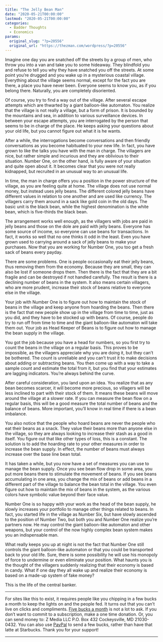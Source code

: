 ```yaml
---
title: "The Jelly Bean Man"
date: "2020-05-21T00:00:00"
lastmod: "2020-05-21T00:00:00"
categories:
  - Badder Thoughts
  - Economics
params:
  original_slug: "?p=20556"
  original_url: "https://thezman.com/wordpress/?p=20556"
---
```


Imagine one day you are snatched off the streets by a group of men, who
throw you into a van and take you to some hideaway. They blindfold you
and refuse to tell you why they have snatched you off the streets. At
some point you’re drugged and you wake up in a mysterious coastal
village. Everything about the village seems normal, except for the fact
you are there, a place you have never been. Everyone seems to know you,
as if you belong there. Naturally, you are completely disoriented.

Of course, you try to find a way out of the village. After several
escape attempts which are thwarted by a giant balloon-like automaton.
You realize that the village is not really a village, but a form of
prison. It is bounded by the mountains and sea, in addition to various
surveillance devices. In between your escape attempts, you are
interrogated by the person that seems to be in charge of the place. He
keeps asking your questions about your old life, but you cannot figure
out what it is he wants.

After a while, the interrogations become conversations and then friendly
conversations as you become habituated to your new life. In fact, you
have grown to like the talks you have with the man in charge. The
villagers are nice, but rather simple and incurious and they are
oblivious to their situation. Number One, on the other hand, is fully
aware of your situation and quite open about it. It becomes clear that
you were not really kidnapped, but recruited in an unusual way to an
unusual life.

In time, the man in charge offers you a position in the power structure
of the village, as you are feeling quite at home. The village does not
use normal money, but instead uses jelly beans. The different colored
jelly beans have different values in relation to one another and are
used like currency. The villagers carry them around in a sack like gold
coin in the old days. The basic unit is the black bean, while the
highest denomination is the white bean, which is five-thirds the black
bean.

The arrangement works well enough, as the villagers with jobs are paid
in jelly beans and those on the dole are paid with jelly beans. Everyone
has some source of income, so everyone can use beans for transactions.
In fact, it works so well that no one thinks it odd in the least. Even
you have grown used to carrying around a sack of jelly beans to make
your purchases. Now that you are working for Number One, you too get a
fresh sack of beans every payday.

There are some problems. One is people occasionally eat their jelly
beans, thus removing them from the economy. Because they are small, they
can also be lost if someone drops them. Then there is the fact that they
are a bit fragile and can be destroyed if not handled carefully. The
result is there is a declining number of beans in the system. It also
means certain villagers, who are more prudent, increase their stock of
beans relative to everyone else in the village.

Your job with Number One is to figure out how to maintain the stock of
beans in the village and keep anyone from hoarding the beans. Then there
is the fact that new people show up in the village from time to time,
just as you did, and they have to be stocked up with beans. Of course,
people do try to run off from time to time and the giant balloon-like
automaton will take them out. Your job as Head Keeper of Beans is to
figure out how to manage the bean supply in the village.

You got the job because you have a head for numbers, so you first try to
count the beans in the village on a regular basis. This proves to be
impossible, as the villagers appreciate why you are doing it, but they
can’t be bothered. The count is unreliable and you can’t trust it to
make decisions about adding or subtracting beans. You then come up with
a way to take a sample count and estimate the total from it, but you
find that your estimates are lagging indicators. You’re always behind
the curve.

After careful consideration, you land upon an idea. You realize that as
any bean becomes scarcer, it will become more precious, so villagers
will be less inclined to part with their stock of them. It means these
beans will move around the village at a slower rate. If you can measure
the bean flow on a regular basis, this will be a good measure the total
number of beans and the balance of beans. More important, you’ll know in
real time if there is a bean imbalance.

You also notice that the people who hoard beans are never the people who
eat their beans as a snack. They value their beans more than anyone else
in the village, so they are always looking to increase their stash as a
good in itself. You figure out that like other types of loss, this is a
constant. The solution is to add the hoarding rate to your other
measures in order to increase the bean supply. In effect, the number of
beans must always increase over the base line bean total.

It has taken a while, but you now have a set of measures you can use to
manage the bean supply. Once you see bean flow drop in some area, you
put more beans there to stimulate the movement of beans. If you see
beans accumulating in one area, you change the mix of beans or add beans
in a different part of the village to balance the bean total in the
village. You even figure out how to maintain the mix of beans in the
system, as the various colors have symbolic value beyond their face
value.

Number One is so happy with your work as the head of the bean supply, he
slowly increases your portfolio to manage other things related to beans.
In fact, you started life in the village as Number Six, but have slowly
ascended to the position of Number Two, but both you and Number One
realize you’re partners now. He may control the giant balloon-like
automaton and other weapons, but your control of the now highly complex
bean system makes you an indispensable man.

What really keeps you up at night is not the fact that Number One still
controls the giant balloon-like automaton or that you could be
transported back to your old life. Sure, there is some possibility he
will use his monopoly of force to undermine or even eliminate your
position. What haunts you is the thought of the villagers suddenly
realizing that their economy is based in candy. What if one day they all
wake up and realize their economy is based on a made-up system of fake
money?

This is the life of the central banker.

------------------------------------------------------------------------

For sites like this to exist, it requires people like you chipping in a
few bucks a month to keep the lights on and the people fed. It turns out
that you can’t live on clicks and compliments.
<a href="https://www.subscribestar.com/the-z-blog"
rel="noopener noreferrer" target="_blank">Five bucks a month</a> is not
a lot to ask. If you don’t want to commit to a subscription, make a one
time donation. Or, you can send money to: Z Media LLC P.O. Box 432
Cockeysville, MD 21030-0432. You can also use <a
href="https://www.paypal.com/cgi-bin/webscr?cmd=_s-xclick&amp;hosted_button_id=UDAS2Q8JYA6CN&amp;source=url"
rel="noopener noreferrer" target="_blank">PayPal</a> to send a few
bucks, rather than have that latte at Starbucks. Thank you for your
support!

------------------------------------------------------------------------
